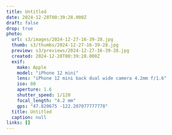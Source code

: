 ```yaml
---
title: Untitled
date: 2024-12-28T00:39:28.000Z
draft: false
drop: true
photo:
  url: s3/images/2024-12-27-16-39-28.jpg
  thumb: s3/thumbs/2024-12-27-16-39-28.jpg
  preview: s3/previews/2024-12-27-16-39-28.jpg
  created: 2024-12-28T00:39:28.000Z
  exif:
    make: Apple
    model: "iPhone 12 mini"
    lens: "iPhone 12 mini back dual wide camera 4.2mm f/1.6"
    iso: 80
    aperture: 1.6
    shutter_speed: 1/120
    focal_length: "4.2 mm"
    gps: "47.820675 -122.207077777778"
  title: Untitled
  caption: null
links: []
---
```

